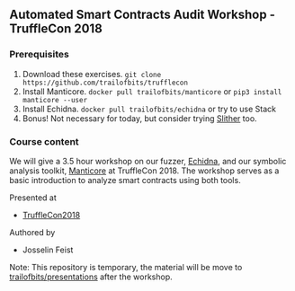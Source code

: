 ## Automated Smart Contracts Audit Workshop - TruffleCon 2018

### Prerequisites

1. Download these exercises. `git clone https://github.com/trailofbits/trufflecon`
2. Install Manticore. `docker pull trailofbits/manticore` or `pip3 install manticore --user`
3. Install Echidna. `docker pull trailofbits/echidna` or try to use Stack
4. Bonus! Not necessary for today, but consider trying [Slither](https://github.com/trailofbits/slither) too.

### Course content

We will give a 3.5 hour workshop on our fuzzer, [Echidna](https://github.com/trailofbits/echidna/), and our symbolic analysis toolkit, [Manticore](https://github.com/trailofbits/manticore) at TruffleCon 2018. The workshop serves as a basic introduction to analyze smart contracts using both tools. 

Presented at
 * [TruffleCon2018](https://truffleframework.com/trufflecon2018)

Authored by
 * Josselin Feist


Note: This repository is temporary, the material will be move to [trailofbits/presentations](https://github.com/trailofbits/presentations) after the workshop.
